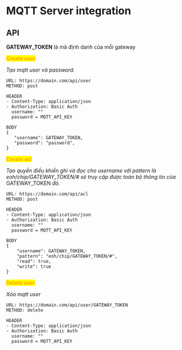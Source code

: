 # MQTT Server integration

## API

**GATEWAY\_TOKEN** là mã định danh của mỗi gateway



<mark style="color:orange;">**Create user**</mark>

_Tạo mqtt user và password._

```markup
URL: https://domain.com/api/user
METHOD: post

HEADER
- Content-Type: application/json
- Authorization: Basic Auth
  username: ""
  password = MQTT_API_KEY

BODY
{
   "username": GATEWAY_TOKEN,
   "password": "password",
}
```



<mark style="color:orange;">**Create acl**</mark>

_Tạo quyền điều khiển ghi và đọc cho username với pattern là eoh/chip/GATEWAY\_TOKEN/# sẽ truy cập được toàn bộ thông tin của_ GATEWAY\_TOKEN _đó._

```
URL: https://domain.com/api/acl
METHOD: post

HEADER
- Content-Type: application/json
- Authorization: Basic Auth
  username: ""
  password = MQTT_API_KEY

BODY
{
    "username": GATEWAY_TOKEN,
    "pattern": "eoh/chip/GATEWAY_TOKEN/#",
    "read": true,
    "write": true
}
```



<mark style="color:orange;">**Delete user**</mark>

_Xóa mqtt user_

```
URL: https://domain.com/api/user/GATEWAY_TOKEN
METHOD: delete

HEADER
- Content-Type: application/json
- Authorization: Basic Auth
  username: ""
  password = MQTT_API_KEY
```

